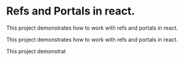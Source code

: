 # Refs and Portals in react.

This project demonstrates how to work with refs and portals in react.

This project demonstrates how to work with refs and portals in react.

This project demonstrat
